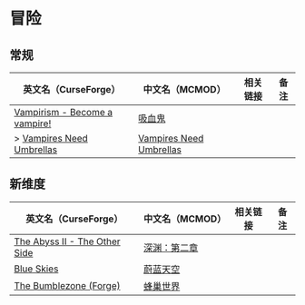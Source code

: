# 冒险

## 常规

| 英文名（CurseForge）                                                                                     | 中文名（MCMOD）                                                 | 相关链接 | 备注 |
| -------------------------------------------------------------------------------------------------------- | --------------------------------------------------------------- | -------- | ---- |
| [Vampirism - Become a vampire!](https://www.curseforge.com/minecraft/mc-mods/vampirism-become-a-vampire) | [吸血鬼](https://www.mcmod.cn/class/930.html)                   |          |      |
| > [Vampires Need Umbrellas](https://www.curseforge.com/minecraft/mc-mods/vampires-need-umbrellas)        | [Vampires Need Umbrellas](https://www.mcmod.cn/class/2405.html) |          |      |

## 新维度

| 英文名（CurseForge）                                                                               | 中文名（MCMOD）                                      | 相关链接 | 备注 |
| -------------------------------------------------------------------------------------------------- | ---------------------------------------------------- | -------- | ---- |
| [The Abyss II - The Other Side](https://www.curseforge.com/minecraft/mc-mods/the-abyss-chapter-ii) | [深渊：第二章](https://www.mcmod.cn/class/3527.html) |          |      |
| [Blue Skies](https://www.curseforge.com/minecraft/mc-mods/blue-skies)                              | [蔚蓝天空](https://www.mcmod.cn/class/1563.html)     |          |      |
| [The Bumblezone (Forge)](https://www.curseforge.com/minecraft/mc-mods/the-bumblezone-forge)        | [蜂巢世界](https://www.mcmod.cn/class/2489.html)     |          |      |
